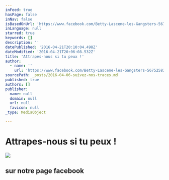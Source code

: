 ```yaml
---
inFeed: true
hasPage: false
inNav: false
isBasedOnUrl: 'https://www.facebook.com/Betty-Lascene-les-Gangsters-567525833280705'
inLanguage: null
starred: true
keywords: []
description: ''
datePublished: '2016-04-21T20:10:04.498Z'
dateModified: '2016-04-21T20:06:08.532Z'
title: 'Attrapes-nous si tu peux !'
author:
  - name: ''
    url: 'https://www.facebook.com/Betty-Lascene-les-Gangsters-567525833280705'
sourcePath: _posts/2016-04-06-suivez-nos-traces.md
published: true
authors: []
publisher:
  name: null
  domain: null
  url: null
  favicon: null
_type: MediaObject

---
```

# Attrapes-nous si tu peux !
![](https://the-grid-user-content.s3-us-west-2.amazonaws.com/b9b23d3a-dc8d-4dc3-9309-c465bb79ee5a.jpg)

## sur notre page facebook